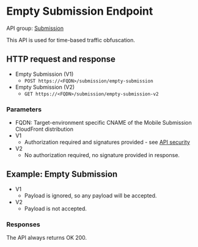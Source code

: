 # Empty Submission Endpoint

API group: [Submission](../guidebook.md#system-apis-and-interfaces)

This API is used for time-based traffic obfuscation.

## HTTP request and response

- Empty Submission (V1)
  - ```POST https://<FQDN>/submission/empty-submission```
- Empty Submission (V2)
  - ```GET https://<FQDN>/submission/empty-submission-v2```

### Parameters

- FQDN: Target-environment specific CNAME of the Mobile Submission CloudFront distribution 
- V1
  - Authorization required and signatures provided - see [API security](./security.md)
- V2
  - No authorization required, no signature provided in response.

## Example: Empty Submission

- V1
  - Payload is ignored, so any payload will be accepted.
- V2
  - Payload is not accepted.

### Responses
The API always returns OK 200.
